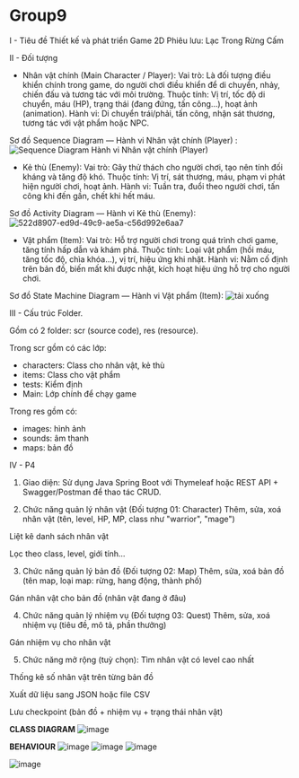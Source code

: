 # Group9
I - Tiêu đề
Thiết kế và phát triển Game 2D Phiêu lưu: Lạc Trong Rừng Cấm


II - Đối tượng
- Nhân vật chính (Main Character / Player):
Vai trò: Là đối tượng điều khiển chính trong game, do người chơi điều khiển để di chuyển, nhảy, chiến đấu và tương tác với môi trường.
Thuộc tính: Vị trí, tốc độ di chuyển, máu (HP), trạng thái (đang đứng, tấn công...), hoạt ảnh (animation).
Hành vi: Di chuyển trái/phải, tấn công, nhận sát thương, tương tác với vật phẩm hoặc NPC.

Sơ đồ Sequence Diagram — Hành vi Nhân vật chính (Player) :
![Sequence Diagram Hành vi Nhân vật chính (Player)](https://github.com/user-attachments/assets/6c6690c0-f128-4466-96fe-0eed8fad4825)


- Kẻ thù (Enemy):
Vai trò: Gây thử thách cho người chơi, tạo nên tính đối kháng và tăng độ khó.
Thuộc tính: Vị trí, sát thương, máu, phạm vi phát hiện người chơi, hoạt ảnh.
Hành vi: Tuần tra, đuổi theo người chơi, tấn công khi đến gần, chết khi hết máu.

Sơ đồ Activity Diagram — Hành vi Kẻ thù (Enemy):
![522d8907-ed9d-49c9-ae5a-c56d992e6aa7](https://github.com/user-attachments/assets/7a075773-f671-4826-a287-5cafd910447b)


- Vật phẩm (Item):
Vai trò: Hỗ trợ người chơi trong quá trình chơi game, tăng tính hấp dẫn và khám phá.
Thuộc tính: Loại vật phẩm (hồi máu, tăng tốc độ, chìa khóa...), vị trí, hiệu ứng khi nhặt.
Hành vi: Nằm cố định trên bản đồ, biến mất khi được nhặt, kích hoạt hiệu ứng hỗ trợ cho người chơi.

 Sơ đồ State Machine Diagram — Hành vi Vật phẩm (Item):
 ![tải xuống](https://github.com/user-attachments/assets/06fedcad-e97b-494d-a647-0462ed6c11ea)



III - Cấu trúc Folder.

Gồm có 2 folder: scr (source code), res (resource).

Trong scr gồm có các lớp:
- characters: Class cho nhân vật, kẻ thù
- items: Class cho vật phẩm
- tests: Kiểm định
- Main: Lớp chính để chạy game

Trong res gồm có:
- images: hình ảnh
- sounds: âm thanh
- maps: bản đồ

IV - P4
1. Giao diện:
Sử dụng Java Spring Boot với Thymeleaf hoặc REST API + Swagger/Postman để thao tác CRUD.

2. Chức năng quản lý nhân vật (Đối tượng 01: Character)
Thêm, sửa, xoá nhân vật (tên, level, HP, MP, class như "warrior", "mage")

Liệt kê danh sách nhân vật

Lọc theo class, level, giới tính...

3. Chức năng quản lý bản đồ (Đối tượng 02: Map)
Thêm, sửa, xoá bản đồ (tên map, loại map: rừng, hang động, thành phố)

Gán nhân vật cho bản đồ (nhân vật đang ở đâu)

4. Chức năng quản lý nhiệm vụ (Đối tượng 03: Quest)
Thêm, sửa, xoá nhiệm vụ (tiêu đề, mô tả, phần thưởng)

Gán nhiệm vụ cho nhân vật

5. Chức năng mở rộng (tuỳ chọn):
Tìm nhân vật có level cao nhất

Thống kê số nhân vật trên từng bản đồ

Xuất dữ liệu sang JSON hoặc file CSV

Lưu checkpoint (bản đồ + nhiệm vụ + trạng thái nhân vật)


**CLASS DIAGRAM**
![image](https://github.com/user-attachments/assets/68b6fc70-5e0b-4a1c-a9c4-efb157201752)


**BEHAVIOUR**
![image](https://github.com/user-attachments/assets/c5dd29c4-d28f-420c-b83f-898f73b549a8)
![image](https://github.com/user-attachments/assets/748f6d2d-51d5-4fa9-8a2d-ec5c6486496a)
![image](https://github.com/user-attachments/assets/798d4714-876f-4c1d-8de6-015ce37a52c1)

![image](https://github.com/user-attachments/assets/c266ed67-506c-4e79-92d8-d5d970d4d847)


